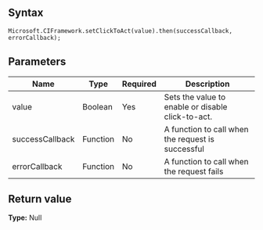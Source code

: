 ## Syntax

`Microsoft.CIFramework.setClickToAct(value).then(successCallback, errorCallback);`

## Parameters

| Name            | Type     | Required | Description                                       |
|-----------------|----------|----------|---------------------------------------------------|
| value           | Boolean  | Yes      | Sets the value to enable or disable click-to-act.   |
| successCallback | Function | No       | A function to call when the request is successful |
| errorCallback   | Function | No       | A function to call when the request fails         |

## Return value

**Type:** Null
